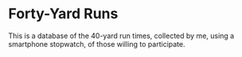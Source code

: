 # Forty-Yard Runs

This is a database of the 40-yard run times, collected by me, using a smartphone stopwatch, of those willing to participate.  
